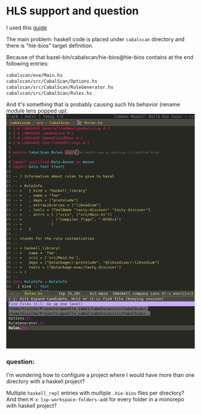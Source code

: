# HLS support and question

I used this [guide](https://rules-haskell.readthedocs.io/en/latest/haskell-use-cases.html#configuring-ide-integration-with-ghcide)

The main problem: haskell code is placed under `cabalscan` directory and there is "hie-bios" target definition.

Because of that bazel-bin/cabalscan/hie-bios@hie-bios contains at the end following entries:
```
cabalscan/exe/Main.hs
cabalscan/src/CabalScan/Options.hs
cabalscan/src/CabalScan/RuleGenerator.hs
cabalscan/src/CabalScan/Rules.hs
```

And it's something that is probably causing such hls behavior (rename module lens popped up): 
![hls-cabalscan.png](./hls-cabalscan.png)

### question:

I'm wondering how to configure a project where I would have more than one directory with a haskell project?

Multiple `haskell_repl` entries with multiple `.hie-bios` files per directory? And then `M-x lsp-workspace-folders-add`
for every folder in a monorepo with haskell project?

